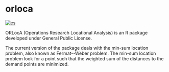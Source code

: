 # orloca

[![es](https://img.shields.io/badge/lang-es-green.svg)](https://github.com/MMunozMarquez/orloca/blob/main/README.es.md)

ORLocA (Operations Research Locational Analysis) is an R package developed under General Public License.

The current version of the package deals with the min-sum location problem, also known as Fermat--Weber problem. 
The min-sum location problem look for a point such that the weighted sum of the distances to the demand points are minimized.
